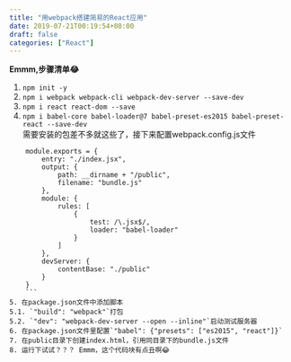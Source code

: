 ```yaml
---
title: "用webpack搭建简易的React应用"
date: 2019-07-21T00:19:54+08:00
draft: false
categories: ["React"]
---
```


**Emmm,步骤清单😂**  
 
1. `npm init -y`  
2. `npm i webpack webpack-cli webpack-dev-server --save-dev`  
3. `npm i react react-dom --save`  
4. `npm i babel-core babel-loader@7 babel-preset-es2015 babel-preset-react --save-dev`  
需要安装的包差不多就这些了，接下来配置webpack.config.js文件  
```
    module.exports = {
        entry: "./index.jsx",
        output: {
            path: __dirname + "/public",
            filename: "bundle.js"
        },
        module: {
            rules: [
                {
                    test: /\.jsx$/,
                    loader: "babel-loader"
                }
            ]
        },
        devServer: {
            contentBase: "./public"
        }
    }
    ```  
5. 在package.json文件中添加脚本  
5.1. `"build": "webpack"`打包  
5.2. `"dev": "webpack-dev-server --open --inline"`启动测试服务器  
6. 在package.json文件里配置`"babel": {"presets": ["es2015", "react"]}` 
7. 在public目录下创建index.html，引用同目录下的bundle.js文件   
8. 运行下试试？？？ Emmm，这个代码块有点丑啊😂
